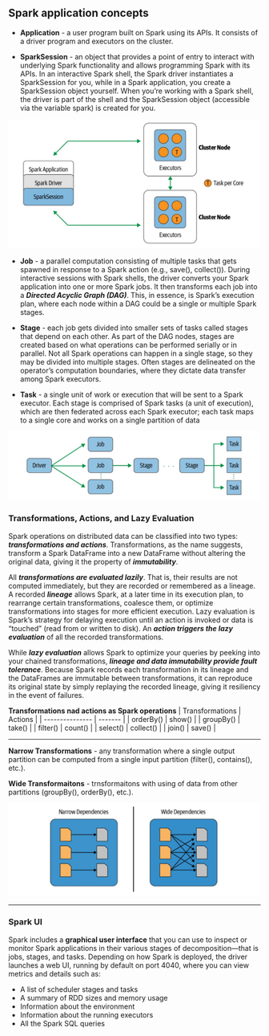 ## Spark application concepts

* **Application** - a user program built on Spark using its APIs. It consists of a driver program and executors on the cluster.

* **SparkSession** - an object that provides a point of entry to interact with underlying Spark functionality and allows programming Spark with its APIs. In an interactive Spark shell, the Spark driver instantiates a SparkSession for you, while in a Spark application, you create a SparkSession object yourself. When you’re working with a Spark shell, the driver is part of the shell and the SparkSession object (accessible via the variable spark) is created for you.

![Components communication](img/components_communication.jpg)

* **Job** - a parallel computation consisting of multiple tasks that gets spawned in response to a Spark action (e.g., save(), collect()). During interactive sessions with Spark shells, the driver converts your Spark application into one or more Spark jobs. It then transforms each job into a ***Directed Acyclic Graph (DAG)***. This, in essence, is Spark’s execution plan, where each node within a DAG could be a single or multiple Spark stages.

* **Stage** - each job gets divided into smaller sets of tasks called stages that depend on each other. As part of the DAG nodes, stages are created based on what operations can be performed serially or in parallel. Not all Spark operations can happen in a single stage, so they may be divided into multiple stages. Often stages are delineated on the operator’s computation boundaries, where they dictate data transfer among Spark executors.


* **Task** - a single unit of work or execution that will be sent to a Spark executor. Each stage is comprised of Spark tasks (a unit of execution), which are then federated across each Spark executor; each task maps to a single core and works on a single partition of data

![!Driver Job Stage Task Relation](img/driver_job_stage_task_relation.jpg)

### Transformations, Actions, and Lazy Evaluation

Spark operations on distributed data can be classified into two types: ***transformations and actions***. Transformations, as the name suggests, transform a Spark DataFrame into a new DataFrame without altering the original data, giving it the property of ***immutability***. 

All ***transformations are evaluated lazily***. That is, their results are not computed immediately, but they are recorded or remembered as a lineage. A recorded ***lineage*** allows Spark, at a later time in its execution plan, to rearrange certain transformations, coalesce them, or optimize transformations into stages for more efficient execution. Lazy evaluation is Spark’s strategy for delaying execution until an action is invoked or data is “touched” (read from or written to disk). An ***action triggers the lazy evaluation*** of all the recorded transformations.

While ***lazy evaluation*** allows Spark to optimize your queries by peeking into your chained transformations, ***lineage and data immutability provide fault tolerance***. Because Spark records each transformation in its lineage and the DataFrames are immutable between transformations, it can reproduce its original state by simply replaying the recorded lineage, giving it resiliency in the event of failures.

**Transformations nad actions as Spark operations**
| Transformations | Actions |
| --------------- | ------- |
| orderBy() | show() |
| groupBy() | take() |
| filter() | count() |
| select() | collect() |
| join() | save() |

***

**Narrow Transformations** - any transformation where a single output partition can be computed from a single input partition (filter(), contains(), etc.).

**Wide Transformaitons** - trnsformaitons with using of data from other partitions (groupBy(), orderBy(), etc.).

![Narrow and Wide Transformations](img/narrow_and_wide_transformations.jpg)

***

### Spark UI

Spark includes a **graphical user interface** that you can use to inspect or monitor Spark applications in their various stages of decomposition—that is jobs, stages, and tasks. Depending on how Spark is deployed, the driver launches a web UI, running by default on port 4040, where you can view metrics and details such as:

* A list of scheduler stages and tasks
* A summary of RDD sizes and memory usage
* Information about the environment
* Information about the running executors
* All the Spark SQL queries